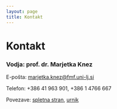 ```yaml
---
layout: page
title: Kontakt
---
```





# Kontakt

### Vodja: prof. dr. Marjetka Knez

   <p>E-pošta: <a href="mailto:marjetka.knez@fmf.uni-lj.si">marjetka.knez@fmf.uni-lj.si</a></p>    
   <p>Telefon: +386 41 963 901, +386 1 4766 667 </p>
   <p>Povezave: <a href="http://www.fmf.uni-lj.si/~knez/">spletna stran</a>, <a href="https://urnik.fmf.uni-lj.si/oseba/25/">urnik</a>

<!--

   <p><strong>Vodja:</strong> prof. dr. Marjetka Knez </p>
   <p><strong>E-pošta:</strong> <a href="mailto:marjetka.knez@fmf.uni-lj.si">marjetka.knez@fmf.uni-lj.si</a></p>    
   <p><strong>Telefon:</strong> +386 41 963 901, +386 1 4766 667 </p>
   <p><strong>Povezave:</strong> <a href="http://www.fmf.uni-lj.si/~knez/">spletna stran</a>, 
   		  <a href="https://urnik.fmf.uni-lj.si/oseba/25/">urnik</a>
-->

<!--
Prilagojeni Google obrazci za študente/zaposlene oz. zunanje partnerje so v pripravi. Do takrat smo dosegljivi na `olmu@fmf.uni-lj.si`.
-->
